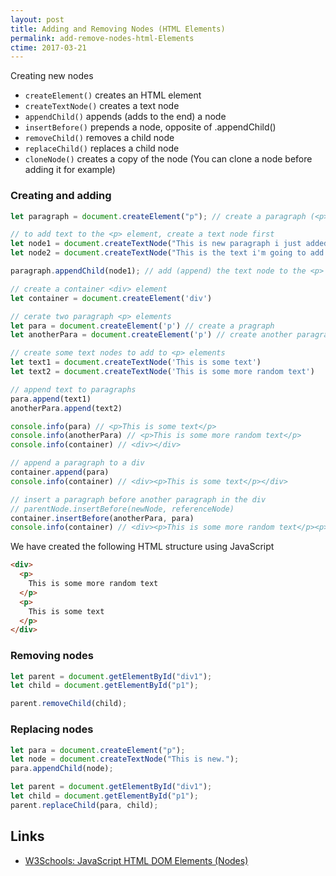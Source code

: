 ```yaml
---
layout: post
title: Adding and Removing Nodes (HTML Elements)
permalink: add-remove-nodes-html-Elements
ctime: 2017-03-21
---
```


Creating new nodes

- `createElement()` creates an HTML element
- `createTextNode()` creates a text node
- `appendChild()` appends (adds to the end) a node
- `insertBefore()` prepends a node, opposite of .appendChild()
- `removeChild()` removes a child node
- `replaceChild()` replaces a child node
- `cloneNode()` creates a copy of the node (You can clone a node before adding it for example)

### Creating and adding

```javascript
let paragraph = document.createElement("p"); // create a paragraph (<p> element)

// to add text to the <p> element, create a text node first
let node1 = document.createTextNode("This is new paragraph i just added to the DOM");
let node2 = document.createTextNode("This is the text i'm going to add before")

paragraph.appendChild(node1); // add (append) the text node to the <p> element
```

```javascript
// create a container <div> element
let container = document.createElement('div')

// cerate two paragraph <p> elements
let para = document.createElement('p') // create a pragraph
let anotherPara = document.createElement('p') // create another paragraph

// create some text nodes to add to <p> elements
let text1 = document.createTextNode('This is some text')
let text2 = document.createTextNode('This is some more random text')

// append text to paragraphs
para.append(text1)
anotherPara.append(text2)

console.info(para) // <p>This is some text</p>
console.info(anotherPara) // <p>This is some more random text</p>
console.info(container) // <div></div>

// append a paragraph to a div
container.append(para)
console.info(container) // <div><p>This is some text</p></div>

// insert a paragraph before another paragraph in the div
// parentNode.insertBefore(newNode, referenceNode) 
container.insertBefore(anotherPara, para)
console.info(container) // <div><p>This is some more random text</p><p>This is some text</p></div>
```

We have created the following HTML structure using JavaScript

```html
<div>
  <p>
    This is some more random text
  </p>
  <p>
    This is some text
  </p>
</div>
```

### Removing nodes

```javascript
let parent = document.getElementById("div1");
let child = document.getElementById("p1");

parent.removeChild(child);
```

### Replacing nodes

```javascript
let para = document.createElement("p");
let node = document.createTextNode("This is new.");
para.appendChild(node);

let parent = document.getElementById("div1");
let child = document.getElementById("p1");
parent.replaceChild(para, child);
```


Links
---

- [W3Schools: JavaScript HTML DOM Elements (Nodes)](https://www.w3schools.com/js/js_htmldom_nodes.asp)